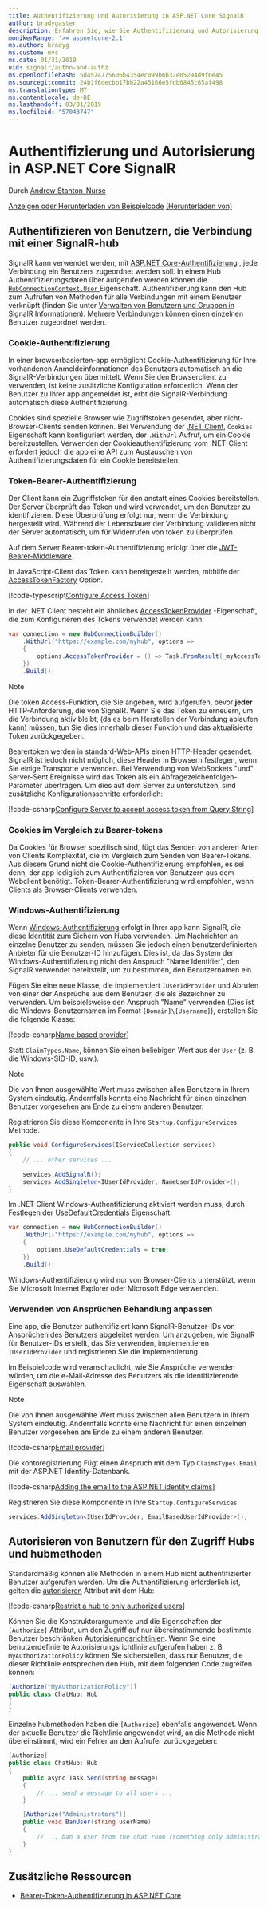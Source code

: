 ```yaml
---
title: Authentifizierung und Autorisierung in ASP.NET Core SignalR
author: bradygaster
description: Erfahren Sie, wie Sie Authentifizierung und Autorisierung in ASP.NET Core SignalR verwenden.
monikerRange: '>= aspnetcore-2.1'
ms.author: bradyg
ms.custom: mvc
ms.date: 01/31/2019
uid: signalr/authn-and-authz
ms.openlocfilehash: 5d4574775606b4354ec099b6b32e05294d9f0e45
ms.sourcegitcommit: 24b1f6decbb17bb22a45166e5fdb0845c65af498
ms.translationtype: MT
ms.contentlocale: de-DE
ms.lasthandoff: 03/01/2019
ms.locfileid: "57043747"
---
```

# <a name="authentication-and-authorization-in-aspnet-core-signalr"></a>Authentifizierung und Autorisierung in ASP.NET Core SignalR

Durch [Andrew Stanton-Nurse](https://twitter.com/anurse)

[Anzeigen oder Herunterladen von Beispielcode](https://github.com/aspnet/Docs/tree/master/aspnetcore/signalr/authn-and-authz/sample/) [(Herunterladen von)](xref:index#how-to-download-a-sample)

## <a name="authenticate-users-connecting-to-a-signalr-hub"></a>Authentifizieren von Benutzern, die Verbindung mit einer SignalR-hub

SignalR kann verwendet werden, mit [ASP.NET Core-Authentifizierung](xref:security/authentication/identity) , jede Verbindung ein Benutzers zugeordnet werden soll. In einem Hub Authentifizierungsdaten über aufgerufen werden können die [ `HubConnectionContext.User` ](/dotnet/api/microsoft.aspnetcore.signalr.hubconnectioncontext.user) Eigenschaft. Authentifizierung kann den Hub zum Aufrufen von Methoden für alle Verbindungen mit einem Benutzer verknüpft (finden Sie unter [Verwalten von Benutzern und Gruppen in SignalR](xref:signalr/groups) Informationen). Mehrere Verbindungen können einen einzelnen Benutzer zugeordnet werden.

### <a name="cookie-authentication"></a>Cookie-Authentifizierung

In einer browserbasierten-app ermöglicht Cookie-Authentifizierung für Ihre vorhandenen Anmeldeinformationen des Benutzers automatisch an die SignalR-Verbindungen übermittelt. Wenn Sie den Browserclient zu verwenden, ist keine zusätzliche Konfiguration erforderlich. Wenn der Benutzer zu Ihrer app angemeldet ist, erbt die SignalR-Verbindung automatisch diese Authentifizierung.

Cookies sind spezielle Browser wie Zugriffstoken gesendet, aber nicht-Browser-Clients senden können. Bei Verwendung der [.NET Client](xref:signalr/dotnet-client), `Cookies` Eigenschaft kann konfiguriert werden, der `.WithUrl` Aufruf, um ein Cookie bereitzustellen. Verwenden der Cookieauthentifizierung vom .NET-Client erfordert jedoch die app eine API zum Austauschen von Authentifizierungsdaten für ein Cookie bereitstellen.

### <a name="bearer-token-authentication"></a>Token-Bearer-Authentifizierung

Der Client kann ein Zugriffstoken für den anstatt eines Cookies bereitstellen. Der Server überprüft das Token und wird verwendet, um den Benutzer zu identifizieren. Diese Überprüfung erfolgt nur, wenn die Verbindung hergestellt wird. Während der Lebensdauer der Verbindung validieren nicht der Server automatisch, um für Widerrufen von token zu überprüfen.

Auf dem Server Bearer-token-Authentifizierung erfolgt über die [JWT-Bearer-Middleware](/dotnet/api/microsoft.extensions.dependencyinjection.jwtbearerextensions.addjwtbearer).

In JavaScript-Client das Token kann bereitgestellt werden, mithilfe der [AccessTokenFactory](xref:signalr/configuration#configure-bearer-authentication) Option.

[!code-typescript[Configure Access Token](authn-and-authz/sample/wwwroot/js/chat.ts?range=63-65)]

In der .NET Client besteht ein ähnliches [AccessTokenProvider](xref:signalr/configuration#configure-bearer-authentication) -Eigenschaft, die zum Konfigurieren des Tokens verwendet werden kann:

```csharp
var connection = new HubConnectionBuilder()
    .WithUrl("https://example.com/myhub", options =>
    { 
        options.AccessTokenProvider = () => Task.FromResult(_myAccessToken);
    })
    .Build();
```

> [!NOTE]
> Die token Access-Funktion, die Sie angeben, wird aufgerufen, bevor **jeder** HTTP-Anforderung, die von SignalR. Wenn Sie das Token zu erneuern, um die Verbindung aktiv bleibt, (da es beim Herstellen der Verbindung ablaufen kann) müssen, tun Sie dies innerhalb dieser Funktion und das aktualisierte Token zurückgegeben.

Bearertoken werden in standard-Web-APIs einen HTTP-Header gesendet. SignalR ist jedoch nicht möglich, diese Header in Browsern festlegen, wenn Sie einige Transporte verwenden. Bei Verwendung von WebSockets "und" Server-Sent Ereignisse wird das Token als ein Abfragezeichenfolgen-Parameter übertragen. Um dies auf dem Server zu unterstützen, sind zusätzliche Konfigurationsschritte erforderlich:

[!code-csharp[Configure Server to accept access token from Query String](authn-and-authz/sample/Startup.cs?name=snippet)]

### <a name="cookies-vs-bearer-tokens"></a>Cookies im Vergleich zu Bearer-tokens 

Da Cookies für Browser spezifisch sind, fügt das Senden von anderen Arten von Clients Komplexität, die im Vergleich zum Senden von Bearer-Tokens. Aus diesem Grund nicht die Cookie-Authentifizierung empfohlen, es sei denn, der app lediglich zum Authentifizieren von Benutzern aus dem Webclient benötigt. Token-Bearer-Authentifizierung wird empfohlen, wenn Clients als Browser-Clients verwenden.

### <a name="windows-authentication"></a>Windows-Authentifizierung

Wenn [Windows-Authentifizierung](xref:security/authentication/windowsauth) erfolgt in Ihrer app kann SignalR, die diese Identität zum Sichern von Hubs verwenden. Um Nachrichten an einzelne Benutzer zu senden, müssen Sie jedoch einen benutzerdefinierten Anbieter für die Benutzer-ID hinzufügen. Dies ist, da das System der Windows-Authentifizierung nicht den Anspruch "Name Identifier", den SignalR verwendet bereitstellt, um zu bestimmen, den Benutzernamen ein.

Fügen Sie eine neue Klasse, die implementiert `IUserIdProvider` und Abrufen von einer der Ansprüche aus dem Benutzer, die als Bezeichner zu verwenden. Um beispielsweise den Anspruch "Name" verwenden (Dies ist die Windows-Benutzernamen im Format `[Domain]\[Username]`), erstellen Sie die folgende Klasse:

[!code-csharp[Name based provider](authn-and-authz/sample/nameuseridprovider.cs?name=NameUserIdProvider)]

Statt `ClaimTypes.Name`, können Sie einen beliebigen Wert aus der `User` (z. B. die Windows-SID-ID, usw.).

> [!NOTE]
> Die von Ihnen ausgewählte Wert muss zwischen allen Benutzern in Ihrem System eindeutig. Andernfalls konnte eine Nachricht für einen einzelnen Benutzer vorgesehen am Ende zu einem anderen Benutzer.

Registrieren Sie diese Komponente in Ihre `Startup.ConfigureServices` Methode.

```csharp
public void ConfigureServices(IServiceCollection services)
{
    // ... other services ...

    services.AddSignalR();
    services.AddSingleton<IUserIdProvider, NameUserIdProvider>();
}
```

Im .NET Client Windows-Authentifizierung aktiviert werden muss, durch Festlegen der [UseDefaultCredentials](/dotnet/api/microsoft.aspnetcore.http.connections.client.httpconnectionoptions.usedefaultcredentials) Eigenschaft:

```csharp
var connection = new HubConnectionBuilder()
    .WithUrl("https://example.com/myhub", options =>
    {
        options.UseDefaultCredentials = true;
    })
    .Build();
```

Windows-Authentifizierung wird nur von Browser-Clients unterstützt, wenn Sie Microsoft Internet Explorer oder Microsoft Edge verwenden.

### <a name="use-claims-to-customize-identity-handling"></a>Verwenden von Ansprüchen Behandlung anpassen

Eine app, die Benutzer authentifiziert kann SignalR-Benutzer-IDs von Ansprüchen des Benutzers abgeleitet werden. Um anzugeben, wie SignalR für Benutzer-IDs erstellt, das Sie verwenden, implementieren `IUserIdProvider` und registrieren Sie die Implementierung.

Im Beispielcode wird veranschaulicht, wie Sie Ansprüche verwenden würden, um die e-Mail-Adresse des Benutzers als die identifizierende Eigenschaft auswählen. 

> [!NOTE]
> Die von Ihnen ausgewählte Wert muss zwischen allen Benutzern in Ihrem System eindeutig. Andernfalls konnte eine Nachricht für einen einzelnen Benutzer vorgesehen am Ende zu einem anderen Benutzer.

[!code-csharp[Email provider](authn-and-authz/sample/EmailBasedUserIdProvider.cs?name=EmailBasedUserIdProvider)]

Die kontoregistrierung Fügt einen Anspruch mit dem Typ `ClaimsTypes.Email` mit der ASP.NET Identity-Datenbank.

[!code-csharp[Adding the email to the ASP.NET identity claims](authn-and-authz/sample/pages/account/Register.cshtml.cs?name=AddEmailClaim)]

Registrieren Sie diese Komponente in Ihre `Startup.ConfigureServices`.

```csharp
services.AddSingleton<IUserIdProvider, EmailBasedUserIdProvider>();
```

## <a name="authorize-users-to-access-hubs-and-hub-methods"></a>Autorisieren von Benutzern für den Zugriff Hubs und hubmethoden

Standardmäßig können alle Methoden in einem Hub nicht authentifizierter Benutzer aufgerufen werden. Um die Authentifizierung erforderlich ist, gelten die [autorisieren](/dotnet/api/microsoft.aspnetcore.authorization.authorizeattribute) Attribut mit dem Hub:

[!code-csharp[Restrict a hub to only authorized users](authn-and-authz/sample/Hubs/ChatHub.cs?range=8-10,32)]

Können Sie die Konstruktorargumente und die Eigenschaften der `[Authorize]` Attribut, um den Zugriff auf nur übereinstimmende bestimmte Benutzer beschränken [Autorisierungsrichtlinien](xref:security/authorization/policies). Wenn Sie eine benutzerdefinierte Autorisierungsrichtlinie aufgerufen haben z. B. `MyAuthorizationPolicy` können Sie sicherstellen, dass nur Benutzer, die dieser Richtlinie entsprechen den Hub, mit dem folgenden Code zugreifen können:

```csharp
[Authorize("MyAuthorizationPolicy")]
public class ChatHub: Hub
{
}
```

Einzelne hubmethoden haben die `[Authorize]` ebenfalls angewendet. Wenn der aktuelle Benutzer die Richtlinie angewendet wird, an die Methode nicht übereinstimmt, wird ein Fehler an den Aufrufer zurückgegeben:

```csharp
[Authorize]
public class ChatHub: Hub
{
    public async Task Send(string message)
    {
        // ... send a message to all users ...
    }

    [Authorize("Administrators")]
    public void BanUser(string userName)
    {
        // ... ban a user from the chat room (something only Administrators can do) ...
    }
}
```

## <a name="additional-resources"></a>Zusätzliche Ressourcen

* [Bearer-Token-Authentifizierung in ASP.NET Core](https://blogs.msdn.microsoft.com/webdev/2016/10/27/bearer-token-authentication-in-asp-net-core/)
